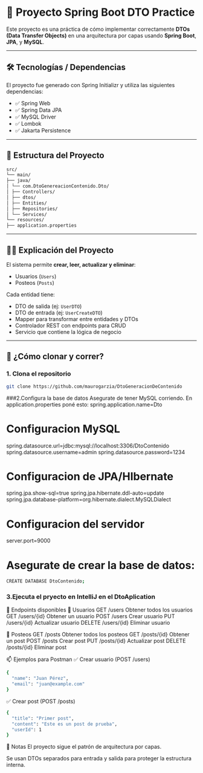 # 🧪 Proyecto Spring Boot DTO Practice

Este proyecto es una práctica de cómo implementar correctamente **DTOs (Data Transfer Objects)** en una arquitectura por capas usando **Spring Boot**, **JPA**, y **MySQL**.

---

## 🛠️ Tecnologías / Dependencias

El proyecto fue generado con Spring Initializr y utiliza las siguientes dependencias:

- ✅ Spring Web
- ✅ Spring Data JPA
- ✅ MySQL Driver
- ✅ Lombok 
- ✅ Jakarta Persistence 

---

## 📁 Estructura del Proyecto
```bash
src/
└── main/
├── java/
│ └── com.DtoGenereacionContenido.Dto/
│ ├── Controllers/
│ ├── dtos/ 
│ ├── Entities/
│ ├── Repositories/
│ └── Services/
└── resources/
├── application.properties
```
---

## 🧑‍💻 Explicación del Proyecto

El sistema permite **crear, leer, actualizar y eliminar**:

- Usuarios (`Users`)
- Posteos (`Posts`)

Cada entidad tiene:

- DTO de salida (ej: `UserDTO`)
- DTO de entrada (ej: `UserCreateDTO`)
- Mapper para transformar entre entidades y DTOs
- Controlador REST con endpoints para CRUD
- Servicio que contiene la lógica de negocio

---

## 🧰 ¿Cómo clonar y correr?

### 1. Clona el repositorio

```bash
git clone https://github.com/maurogarzia/DtoGeneracionDeContenido
```
 ###2.Configura la base de datos
Asegurate de tener MySQL corriendo. En application.properties poné esto:
spring.application.name=Dto

# Configuracion MySQL
spring.datasource.url=jdbc:mysql://localhost:3306/DtoContenido
spring.datasource.username=admin
spring.datasource.password=1234

# Configuracion de JPA/HIbernate
spring.jpa.show-sql=true
spring.jpa.hibernate.ddl-auto=update
spring.jpa.database-platform=org.hibernate.dialect.MySQLDialect

# Configuracion del servidor
server.port=9000

# Asegurate de crear la base de datos:
```bash
CREATE DATABASE DtoContenido;
```
### 3.Ejecuta el pryecto en IntelliJ en el DtoAplication

🔗 Endpoints disponibles
📌 Usuarios
GET	/users	Obtener todos los usuarios
GET	/users/{id}	Obtener un usuario
POST	/users	Crear usuario
PUT	/users/{id}	Actualizar usuario
DELETE	/users/{id}	Eliminar usuario

📌 Posteos
GET	/posts	Obtener todos los posteos
GET	/posts/{id}	Obtener un post
POST	/posts	Crear post
PUT	/posts/{id}	Actualizar post
DELETE	/posts/{id}	Eliminar post

📫 Ejemplos para Postman
✅ Crear usuario (POST /users)
```bash
{
  "name": "Juan Pérez",
  "email": "juan@example.com"
}
```
✅ Crear post (POST /posts)
```bash
{
  "title": "Primer post",
  "content": "Este es un post de prueba",
  "userId": 1
}
```
📌 Notas
El proyecto sigue el patrón de arquitectura por capas.

Se usan DTOs separados para entrada y salida para proteger la estructura interna.

